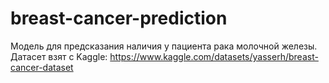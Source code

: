 # breast-cancer-prediction
Модель для предсказания наличия у пациента рака молочной железы. Датасет взят с Kaggle: https://www.kaggle.com/datasets/yasserh/breast-cancer-dataset
